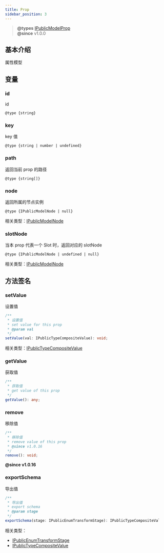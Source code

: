 ```yaml
---
title: Prop
sidebar_position: 3
---
```

> **@types** [IPublicModelProp](https://github.com/alibaba/lowcode-engine/blob/main/packages/types/src/shell/model/prop.ts)<br/>
> **@since** v1.0.0

## 基本介绍

属性模型

## 变量

### id

id

`@type {string}`

### key

key 值

`@type {string | number | undefined}`

### path

返回当前 prop 的路径

`@type {string[]}`

### node

返回所属的节点实例

`@type {IPublicModelNode | null}`

相关类型：[IPublicModelNode](https://github.com/alibaba/lowcode-engine/blob/main/packages/types/src/shell/model/node.ts)

### slotNode

当本 prop 代表一个 Slot 时，返回对应的 slotNode

`@type {IPublicModelNode | undefined | null}`

相关类型：[IPublicModelNode](https://github.com/alibaba/lowcode-engine/blob/main/packages/types/src/shell/model/node.ts)


## 方法签名

### setValue

设置值

```typescript
/**
 * 设置值
 * set value for this prop
 * @param val
 */
setValue(val: IPublicTypeCompositeValue): void;
```

相关类型：[IPublicTypeCompositeValue](https://github.com/alibaba/lowcode-engine/blob/main/packages/types/src/shell/type/composite-value.ts)

### getValue

获取值

```typescript
/**
 * 获取值
 * get value of this prop
 */
getValue(): any;
```

### remove

移除值

```typescript
/**
 * 移除值
 * remove value of this prop
 * @since v1.0.16
 */
remove(): void;
```

**@since v1.0.16**

### exportSchema

导出值

```typescript
/**
 * 导出值
 * export schema
 * @param stage
 */
exportSchema(stage: IPublicEnumTransformStage): IPublicTypeCompositeValue;
```

相关类型：
- [IPublicEnumTransformStage](https://github.com/alibaba/lowcode-engine/blob/main/packages/types/src/shell/enum/transform-stage.ts)
- [IPublicTypeCompositeValue](https://github.com/alibaba/lowcode-engine/blob/main/packages/types/src/shell/type/composite-value.ts)
